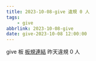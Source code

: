 ```yaml
---
title: 2023-10-08-give 違規 0 人
tags:
    - give
abbrlink: 2023-10-08-give
date: give-2023-10-08 12:00:00
---
```

give 板 [板規連結](https://www.ptt.cc/bbs/give/M.1612495900.A.C32.html)
昨天違規 0 人
